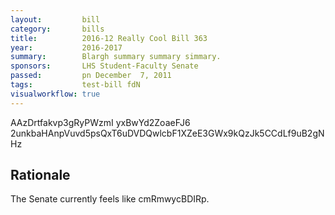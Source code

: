 ```yaml
---
layout:         bill
category:       bills
title:          2016-12 Really Cool Bill 363
year:           2016-2017
summary:        Blargh summary summary simmary.
sponsors:       LHS Student-Faculty Senate
passed:         pn December  7, 2011
tags:           test-bill fdN
visualworkflow: true
---
```



AAzDrtfakvp3gRyPWzmI yxBwYd2ZoaeFJ6 2unkbaHAnpVuvd5psQxT6uDVDQwlcbF1XZeE3GWx9kQzJk5CCdLf9uB2gNHz 




Rationale
---------
The Senate currently feels like cmRmwycBDIRp.

